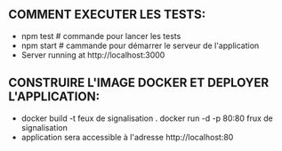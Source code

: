 ## COMMENT EXECUTER LES TESTS:
* npm test # commande pour lancer les tests
* npm start # cammande pour démarrer le serveur de l'application 
* Server running at http://localhost:3000
## CONSTRUIRE L'IMAGE DOCKER ET DEPLOYER L'APPLICATION:
* docker build -t feux de signalisation .
  docker run -d -p 80:80 frux de signalisation
* application sera accessible à l'adresse http://localhost:80